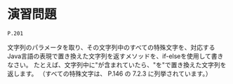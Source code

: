 
演習問題
========

`P.201`

文字列のパラメータを取り、その文字列中のすべての特殊文字を、対応するJava言語の表現で置き換えた文字列を返すメソッドを、if-elseを使用して書きなさい。
たとえば、文字列中に"が含まれていたら、"を\"で置き換えた文字列を返します。
（すべての特殊文字は、 P.146 の 7.2.3 に列挙されています。）
